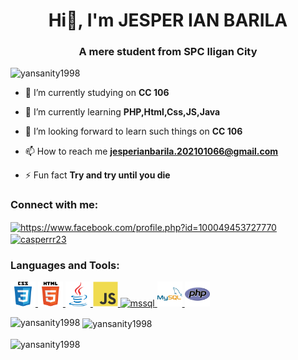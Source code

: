 <h1 align="center">Hi👋, I'm JESPER IAN BARILA</h1>
<h3 align="center">A mere student from SPC Iligan City</h3>

<p align="left"> <img src="https://komarev.com/ghpvc/?username=yansanity1998&label=Profile%20views&color=0e75b6&style=flat" alt="yansanity1998" /> </p>

- 🔭 I’m currently studying on **CC 106**

- 🌱 I’m currently learning **PHP,Html,Css,JS,Java**

- 👯 I’m looking forward to learn such things on **CC 106**

- 📫 How to reach me **jesperianbarila.202101066@gmail.com**

- ⚡ Fun fact **Try and try until you die**

<h3 align="left">Connect with me:</h3>
<p align="left">
<a href="https://fb.com/https://www.facebook.com/profile.php?id=100049453727770" target="blank"><img align="center" src="https://raw.githubusercontent.com/rahuldkjain/github-profile-readme-generator/master/src/images/icons/Social/facebook.svg" alt="https://www.facebook.com/profile.php?id=100049453727770" height="30" width="40" /></a>
<a href="https://instagram.com/casperrr23" target="blank"><img align="center" src="https://raw.githubusercontent.com/rahuldkjain/github-profile-readme-generator/master/src/images/icons/Social/instagram.svg" alt="casperrr23" height="30" width="40" /></a>
</p>

<h3 align="left">Languages and Tools:</h3>
<p align="left"> <a href="https://www.w3schools.com/css/" target="_blank" rel="noreferrer"> <img src="https://raw.githubusercontent.com/devicons/devicon/master/icons/css3/css3-original-wordmark.svg" alt="css3" width="40" height="40"/> </a> <a href="https://www.w3.org/html/" target="_blank" rel="noreferrer"> <img src="https://raw.githubusercontent.com/devicons/devicon/master/icons/html5/html5-original-wordmark.svg" alt="html5" width="40" height="40"/> </a> <a href="https://www.java.com" target="_blank" rel="noreferrer"> <img src="https://raw.githubusercontent.com/devicons/devicon/master/icons/java/java-original.svg" alt="java" width="40" height="40"/> </a> <a href="https://developer.mozilla.org/en-US/docs/Web/JavaScript" target="_blank" rel="noreferrer"> <img src="https://raw.githubusercontent.com/devicons/devicon/master/icons/javascript/javascript-original.svg" alt="javascript" width="40" height="40"/> </a> <a href="https://www.microsoft.com/en-us/sql-server" target="_blank" rel="noreferrer"> <img src="https://www.svgrepo.com/show/303229/microsoft-sql-server-logo.svg" alt="mssql" width="40" height="40"/> </a> <a href="https://www.mysql.com/" target="_blank" rel="noreferrer"> <img src="https://raw.githubusercontent.com/devicons/devicon/master/icons/mysql/mysql-original-wordmark.svg" alt="mysql" width="40" height="40"/> </a> <a href="https://www.php.net" target="_blank" rel="noreferrer"> <img src="https://raw.githubusercontent.com/devicons/devicon/master/icons/php/php-original.svg" alt="php" width="40" height="40"/> </a> </p>

<p><img align="left" src="https://github-readme-stats.vercel.app/api/top-langs?username=yansanity1998&show_icons=true&locale=en&layout=compact" alt="yansanity1998" /></p>

<p>&nbsp;<img align="center" src="https://github-readme-stats.vercel.app/api?username=yansanity1998&show_icons=true&locale=en" alt="yansanity1998" /></p>

<p><img align="center" src="https://github-readme-streak-stats.herokuapp.com/?user=yansanity1998&" alt="yansanity1998" /></p>
